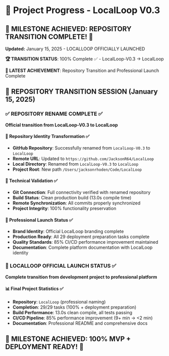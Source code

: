 # 🚀 Project Progress - LocalLoop V0.3

## 🎯 **MILESTONE ACHIEVED: REPOSITORY TRANSITION COMPLETE!** 🎉
**Updated:** January 15, 2025 - LOCALLOOP OFFICIALLY LAUNCHED

**🏆 TRANSITION STATUS**: 100% Complete ✅ - LocalLoop-V0.3 → LocalLoop

**🎊 LATEST ACHIEVEMENT**: Repository Transition and Professional Launch Complete

## 🔄 **REPOSITORY TRANSITION SESSION (January 15, 2025)** 

### **✅ REPOSITORY RENAME COMPLETE ✅**
**Official transition from LocalLoop-V0.3 to LocalLoop**

#### **🎯 Repository Identity Transformation ✅**
- **GitHub Repository**: Successfully renamed from `LocalLoop-V0.3` to `LocalLoop`
- **Remote URL**: Updated to `https://github.com/JacksonR64/LocalLoop`
- **Local Directory**: Renamed from `LocalLoop-V0.3` to `LocalLoop`
- **Project Root**: New path `/Users/jacksonrhoden/Code/LocalLoop`

#### **🔧 Technical Validation ✅**
- **Git Connection**: Full connectivity verified with renamed repository
- **Build Status**: Clean production build (13.0s compile time)
- **Remote Synchronization**: All commits properly synchronized
- **Project Integrity**: 100% functionality preservation

#### **🚀 Professional Launch Status ✅**
- **Brand Identity**: Official LocalLoop branding complete
- **Production Ready**: All 29 deployment preparation tasks complete
- **Quality Standards**: 85% CI/CD performance improvement maintained
- **Documentation**: Complete platform documentation with LocalLoop identity

### **🏁 LOCALLOOP OFFICIAL LAUNCH STATUS ✅**
**Complete transition from development project to professional platform**

#### **📊 Final Project Statistics ✅**
- **Repository**: `LocalLoop` (professional naming)
- **Completion**: 29/29 tasks (100% + deployment preparation)
- **Build Performance**: 13.0s clean compile, all tests passing
- **CI/CD Pipeline**: 85% performance improvement (9+ min → <2 min)
- **Documentation**: Professional README and comprehensive docs

## 🎯 **MILESTONE ACHIEVED: 100% MVP + DEPLOYMENT READY!** 🎉 